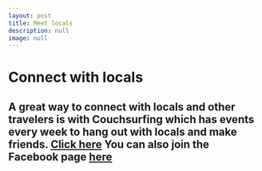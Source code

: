 ```yaml
---
layout: post
title: Meet locals
description: null
image: null
---
```

# Connect with locals

## A great way to connect with locals and other travelers is with Couchsurfing which has events every week to hang out with locals and make friends. [Click here]("https://Couchsurfing.com" "Couchsurfing") You can also join the Facebook page [here](https://www.facebook.com/groups/Couchsurfing.Novosibirsk/?fref=ts "Couchsurfing Novosibirsk")
